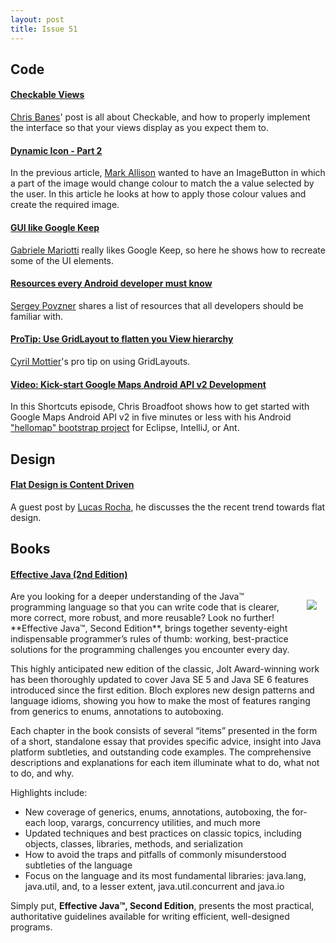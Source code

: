 ```yaml
---
layout: post
title: Issue 51
---
```


## Code

#### [Checkable Views](http://www.senab.co.uk/2013/03/22/checkable-views/)
[Chris Banes](https://plus.google.com/103829716466878605055)' post is all about Checkable, and how to properly implement the interface so that your views display as you expect them to.

#### [Dynamic Icon - Part 2](http://blog.stylingandroid.com/archives/1646)
In the previous article, [Mark Allison](https://plus.google.com/101161883485148457960) wanted to have an ImageButton in which a part of the image would change colour to match the a value selected by the user. In this article he looks at how to apply those colour values and create the required image.

#### [GUI like Google Keep](http://gmariotti.blogspot.com/2013/03/gui-like-google-keep.html)
[Gabriele Mariotti](https://plus.google.com/u/0/114432517923423045208) really likes Google Keep, so here he shows how to recreate some of the UI elements.

#### [Resources every Android developer must know](http://www.bongizmo.com/blog/android-resources-each-developer-should-know/)
[Sergey Povzner](https://plus.google.com/b/102883313227202359897/) shares a list of resources that all developers should be familiar with.

#### [ProTip: Use GridLayout to flatten you View hierarchy](https://plus.google.com/118417777153109946393/posts/FugJcLCfkWm)
[Cyril Mottier](https://plus.google.com/118417777153109946393)'s pro tip on using GridLayouts.

#### [Video: Kick-start Google Maps Android API v2 Development](http://www.youtube.com/watch?v=VecPbAK5U4M)
In this Shortcuts episode, Chris Broadfoot shows how to get started with Google Maps Android API v2 in five minutes or less with his Android ["hellomap" bootstrap project](http://github.com/googlemaps/hellomap-android) for Eclipse, IntelliJ, or Ant.

## Design
#### [Flat Design is Content Driven](http://blog.opoloo.com/articles/flat-design-is-content-driven)
A guest post by [Lucas Rocha](https://plus.google.com/117146991527827534089), he discusses the the recent trend towards flat design.

## Books

#### [Effective Java (2nd Edition)](http://amzn.to/ZnzAnU)
<img src="http://www.informit.com/ShowCover.aspx?isbn=0321356683&type=f" style="float: right; margin: 1em;" /> 
Are you looking for a deeper understanding of the Java™ programming language so that you can write code that is clearer, more correct, more robust, and more reusable? Look no further! **Effective Java™, Second Edition**, brings together seventy-eight indispensable programmer’s rules of thumb: working, best-practice solutions for the programming challenges you encounter every day.
 
This highly anticipated new edition of the classic, Jolt Award-winning work has been thoroughly updated to cover Java SE 5 and Java SE 6 features introduced since the first edition. Bloch explores new design patterns and language idioms, showing you how to make the most of features ranging from generics to enums, annotations to autoboxing.
 
Each chapter in the book consists of several “items” presented in the form of a short, standalone essay that provides specific advice, insight into Java platform subtleties, and outstanding code examples. The comprehensive descriptions and explanations for each item illuminate what to do, what not to do, and why.
 
Highlights include:

* New coverage of generics, enums, annotations, autoboxing, the for-each loop, varargs, concurrency utilities, and much more
* Updated techniques and best practices on classic topics, including objects, classes, libraries, methods, and serialization
* How to avoid the traps and pitfalls of commonly misunderstood subtleties of the language
* Focus on the language and its most fundamental libraries: java.lang, java.util, and, to a lesser extent, java.util.concurrent and java.io

Simply put, **Effective Java™, Second Edition**, presents the most practical, authoritative guidelines available for writing efficient, well-designed programs.

